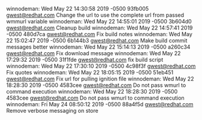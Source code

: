 winnodeman: Wed May 22 14:30:58 2019 -0500 93fb005 gwest@redhat.com Change the url to use the complete url from passed wmmurl variable
winnodeman: Wed May 22 14:55:01 2019 -0500 3b604d0 gwest@redhat.com Cleanup build
winnodeman: Wed May 22 14:57:41 2019 -0500 480d7ca gwest@redhat.com Fix build notes
winnodeman: Wed May 22 15:02:47 2019 -0500 6b144b3 gwest@redhat.com Make build commit messages better
winnodeman: Wed May 22 15:14:13 2019 -0500 a260c34 gwest@redhat.com Fix download message
winnodeman: Wed May 22 17:29:32 2019 -0500 31f1fde gwest@redhat.com fix build script
winnodeman: Wed May 22 17:30:10 2019 -0500 4c98f3f gwest@redhat.com Fix quotes
winnodeman: Wed May 22 18:05:15 2019 -0500 51eb451 gwest@redhat.com Fix url for pulling ignition file
winnodeman: Wed May 22 18:28:30 2019 -0500 4583cee gwest@redhat.com Do not pass wmurl to command execution
winnodeman: Wed May 22 18:28:30 2019 -0500 4583cee gwest@redhat.com Do not pass wmurl to command execution
winnodeman: Fri May 24 08:50:12 2019 -0500 88a4f5d gwest@redhat.com Remove verbose messaging on store
